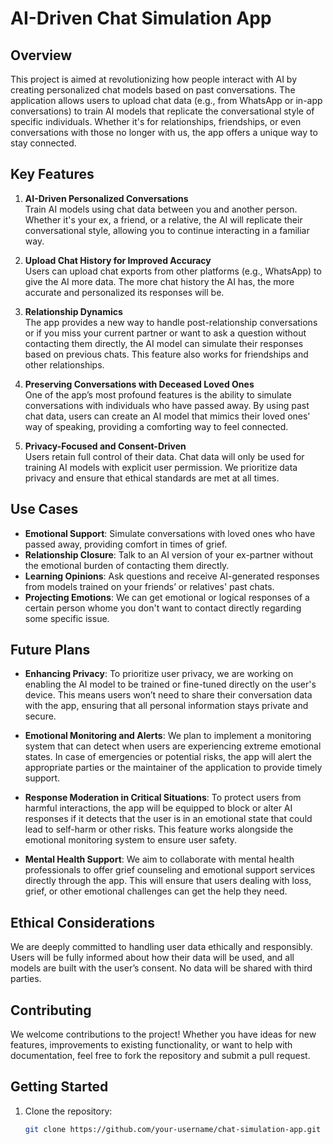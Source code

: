 # AI-Driven Chat Simulation App

## Overview
This project is aimed at revolutionizing how people interact with AI by creating personalized chat models based on past conversations. The application allows users to upload chat data (e.g., from WhatsApp or in-app conversations) to train AI models that replicate the conversational style of specific individuals. Whether it's for relationships, friendships, or even conversations with those no longer with us, the app offers a unique way to stay connected.

## Key Features
1. **AI-Driven Personalized Conversations**  
   Train AI models using chat data between you and another person. Whether it's your ex, a friend, or a relative, the AI will replicate their conversational style, allowing you to continue interacting in a familiar way.

2. **Upload Chat History for Improved Accuracy**  
   Users can upload chat exports from other platforms (e.g., WhatsApp) to give the AI more data. The more chat history the AI has, the more accurate and personalized its responses will be.

3. **Relationship Dynamics**  
   The app provides a new way to handle post-relationship conversations or if you miss your current partner or want to ask a question without contacting them directly, the AI model can simulate their responses based on previous chats. This feature also works for friendships and other relationships.

4. **Preserving Conversations with Deceased Loved Ones**  
   One of the app’s most profound features is the ability to simulate conversations with individuals who have passed away. By using past chat data, users can create an AI model that mimics their loved ones' way of speaking, providing a comforting way to feel connected.

5. **Privacy-Focused and Consent-Driven**  
   Users retain full control of their data. Chat data will only be used for training AI models with explicit user permission. We prioritize data privacy and ensure that ethical standards are met at all times.

## Use Cases
- **Emotional Support**: Simulate conversations with loved ones who have passed away, providing comfort in times of grief.
- **Relationship Closure**: Talk to an AI version of your ex-partner without the emotional burden of contacting them directly.
- **Learning Opinions**: Ask questions and receive AI-generated responses from models trained on your friends’ or relatives' past chats.
- **Projecting Emotions**: We can get emotional or logical responses of a certain person whome you don't want to contact directly regarding some specific issue.

## Future Plans

- **Enhancing Privacy**: To prioritize user privacy, we are working on enabling the AI model to be trained or fine-tuned directly on the user's device. This means users won’t need to share their conversation data with the app, ensuring that all personal information stays private and secure.

- **Emotional Monitoring and Alerts**: We plan to implement a monitoring system that can detect when users are experiencing extreme emotional states. In case of emergencies or potential risks, the app will alert the appropriate parties or the maintainer of the application to provide timely support.

- **Response Moderation in Critical Situations**: To protect users from harmful interactions, the app will be equipped to block or alter AI responses if it detects that the user is in an emotional state that could lead to self-harm or other risks. This feature works alongside the emotional monitoring system to ensure user safety.

- **Mental Health Support**: We aim to collaborate with mental health professionals to offer grief counseling and emotional support services directly through the app. This will ensure that users dealing with loss, grief, or other emotional challenges can get the help they need.


## Ethical Considerations
We are deeply committed to handling user data ethically and responsibly. Users will be fully informed about how their data will be used, and all models are built with the user’s consent. No data will be shared with third parties.

## Contributing
We welcome contributions to the project! Whether you have ideas for new features, improvements to existing functionality, or want to help with documentation, feel free to fork the repository and submit a pull request.

## Getting Started
1. Clone the repository:  
   ```bash
   git clone https://github.com/your-username/chat-simulation-app.git
   ```
   
